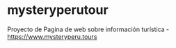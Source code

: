 # mysteryperutour
Proyecto de Pagina de web sobre información turística - https://www.mysteryperu.tours
